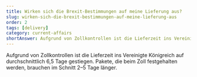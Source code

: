 ```yaml
---
title: Wirken sich die Brexit-Bestimmungen auf meine Lieferung aus?
slug: wirken-sich-die-brexit-bestimmungen-auf-meine-lieferung-aus
order: 2
tags: [delivery]
category: current-affairs
shortAnswer: Aufgrund von Zollkontrollen ist die Lieferzeit ins Vereinigte Königreich auf durchschnittlich 6,5 Tage gestiegen.
---
```


Aufgrund von Zollkontrollen ist die Lieferzeit ins Vereinigte Königreich auf durchschnittlich 6,5 Tage gestiegen. Pakete, die beim Zoll festgehalten werden, brauchen im Schnitt 2–5 Tage länger.
